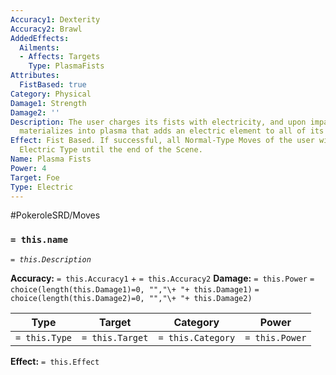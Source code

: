 ```yaml
---
Accuracy1: Dexterity
Accuracy2: Brawl
AddedEffects:
  Ailments:
  - Affects: Targets
    Type: PlasmaFists
Attributes:
  FistBased: true
Category: Physical
Damage1: Strength
Damage2: ''
Description: The user charges its fists with electricity, and upon impact the charge
  materializes into plasma that adds an electric element to all of its Normal moves.
Effect: Fist Based. If successful, all Normal-Type Moves of the user will be considered
  Electric Type until the end of the Scene.
Name: Plasma Fists
Power: 4
Target: Foe
Type: Electric
---
```


#PokeroleSRD/Moves

### `= this.name`
*`= this.Description`*

**Accuracy:** `= this.Accuracy1` + `= this.Accuracy2`
**Damage:** `= this.Power` `= choice(length(this.Damage1)=0, "","\+ "+ this.Damage1)` `= choice(length(this.Damage2)=0, "","\+ "+ this.Damage2)`

| Type          | Target          | Category          | Power          |
| ------------- | --------------- | ----------------  | -------------- |
| `= this.Type` | `= this.Target` | `= this.Category` | `= this.Power` | 

**Effect:** `= this.Effect`